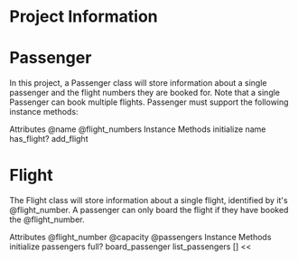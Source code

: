 # Project Information

# Passenger
In this project, a Passenger class will store information about a single passenger and the flight numbers they are booked for.
Note that a single Passenger can book multiple flights. Passenger must support the following instance methods:

Attributes
@name
@flight_numbers
Instance Methods
initialize
name
has_flight?
add_flight

# Flight
The Flight class will store information about a single flight, identified by it's @flight_number. A passenger can only board the flight if they have booked the @flight_number.

Attributes
@flight_number
@capacity
@passengers
Instance Methods
initialize
passengers
full?
board_passenger
list_passengers
[]
<<
